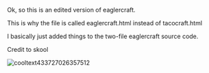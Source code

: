 Ok, so this is an edited version of eaglercraft.

This is why the file is called eaglercraft.html instead of tacocraft.html

I basically just added things to the two-file eaglercraft source code.

Credit to skool

![cooltext433727026357512](https://user-images.githubusercontent.com/119009502/232169096-cb96a9ef-3693-4ca7-b58e-9378120b4ee6.png)
